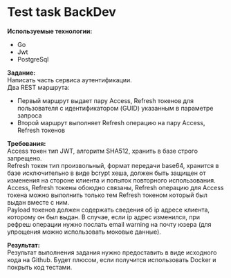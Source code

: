 # Test task BackDev
**Используемые технологии:**
* Go
* Jwt
* PostgreSql

**Задание:**<br>
Написать часть сервиса аутентификации.<br>
Два REST маршрута:
* Первый маршрут выдает пару Access, Refresh токенов для пользователя с идентификатором (GUID) указанным в параметре запроса
* Второй маршрут выполняет Refresh операцию на пару Access, Refresh токенов

**Требования:**<br>
Access токен тип JWT, алгоритм SHA512, хранить в базе строго запрещено.<br>
Refresh токен тип произвольный, формат передачи base64, хранится в базе исключительно в виде bcrypt хеша, должен быть защищен от изменения на стороне клиента и попыток повторного использования.<br>
Access, Refresh токены обоюдно связаны, Refresh операцию для Access токена можно выполнить только тем Refresh токеном который был выдан вместе с ним.<br>
Payload токенов должен содержать сведения об ip адресе клиента, которому он был выдан. В случае, если ip адрес изменился, при рефреш операции нужно послать email warning на почту юзера (для упрощения можно использовать моковые данные).

**Результат:**<br>
Результат выполнения задания нужно предоставить в виде исходного кода на Github. Будет плюсом, если получится использовать Docker и покрыть код тестами.
